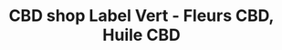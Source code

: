 ---
title: "CBD shop Label Vert - Fleurs CBD, Huile CBD"
url: /montelimar/cbd-shop-label-vert-fleurs-cbd-huile-cbd/
shop: cannabis
---